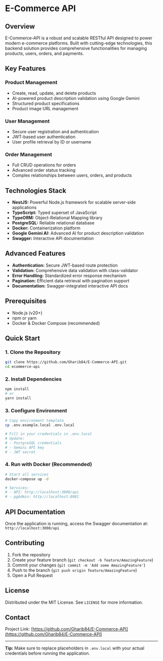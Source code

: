 # E-Commerce API

## Overview

E-Commerce-API is a robust and scalable RESTful API designed to power modern e-commerce platforms. Built with cutting-edge technologies, this backend solution provides comprehensive functionalities for managing products, users, orders, and payments.

## Key Features

### Product Management
- Create, read, update, and delete products
- AI-powered product description validation using Google Gemini
- Structured product specifications
- Product image URL management

### User Management
- Secure user registration and authentication
- JWT-based user authentication
- User profile retrieval by ID or username

### Order Management
- Full CRUD operations for orders
- Advanced order status tracking
- Complex relationships between users, orders, and products

## Technologies Stack

- **NestJS:** Powerful Node.js framework for scalable server-side applications
- **TypeScript:** Typed superset of JavaScript
- **TypeORM:** Object-Relational Mapping library
- **PostgreSQL:** Reliable relational database
- **Docker:** Containerization platform
- **Google Gemini AI:** Advanced AI for product description validation
- **Swagger:** Interactive API documentation

## Advanced Features

- **Authentication:** Secure JWT-based route protection
- **Validation:** Comprehensive data validation with class-validator
- **Error Handling:** Standardized error response mechanism
- **Pagination:** Efficient data retrieval with pagination support
- **Documentation:** Swagger-integrated interactive API docs

## Prerequisites

- Node.js (v20+)
- npm or yarn
- Docker & Docker Compose (recommended)

## Quick Start

### 1. Clone the Repository

```bash
git clone https://github.com/Gharib84/E-Commerce-API.git
cd ecommerce-api
```

### 2. Install Dependencies

```bash
npm install
# or
yarn install
```

### 3. Configure Environment

```bash
# Copy environment template
cp .env.example.local .env.local

# Fill in your credentials in .env.local
# Update:
# - PostgreSQL credentials
# - Gemini API key
# - JWT secret
```

### 4. Run with Docker (Recommended)

```bash
# Start all services
docker-compose up -d

# Services:
# - API: http://localhost:3000/api
# - pgAdmin: http://localhost:8081
```

## API Documentation

Once the application is running, access the Swagger documentation at:
`http://localhost:3000/api`

## Contributing

1. Fork the repository
2. Create your feature branch (`git checkout -b feature/AmazingFeature`)
3. Commit your changes (`git commit -m 'Add some AmazingFeature'`)
4. Push to the branch (`git push origin feature/AmazingFeature`)
5. Open a Pull Request

## License

Distributed under the MIT License. See `LICENSE` for more information.

## Contact

Project Link: [https://github.com/Gharib84/E-Commerce-API](https://github.com/Gharib84/E-Commerce-API)

---

**Tip:** Make sure to replace placeholders in `.env.local` with your actual credentials before running the application.